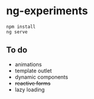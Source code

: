 # ng-experiments

```
npm install
ng serve
```

## To do
- animations
- template outlet
- dynamic components
- ~~reactive forms~~
- lazy loading
